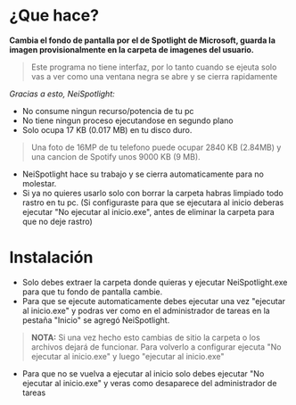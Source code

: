 # ¿Que hace?
**Cambia el fondo de pantalla por el de Spotlight de Microsoft, guarda la imagen provisionalmente en la carpeta de imagenes del usuario.**

> Este programa no tiene interfaz, por lo tanto cuando se ejeuta solo vas a ver como una ventana negra se abre y se cierra rapidamente




*Gracias a esto, NeiSpotlight:*

- No consume ningun recurso/potencia de tu pc
- No tiene ningun proceso ejecutandose en segundo plano
- Solo ocupa 17 KB (0.017 MB) en tu disco duro.
> Una foto de 16MP de tu telefono puede ocupar 2840 KB (2.84MB) y una cancion de Spotify unos 9000 KB (9 MB).
- NeiSpotlight hace su trabajo y se cierra automaticamente para no molestar.
- Si ya no quieres usarlo solo con borrar la carpeta habras limpiado todo rastro en tu pc. (Si configuraste para que se ejecutara al inicio deberas ejecutar "No ejecutar al inicio.exe", antes de eliminar la carpeta para que no deje rastro)




# Instalación

- Solo debes extraer la carpeta donde quieras y ejecutar NeiSpotlight.exe para que tu fondo de pantalla cambie.
- Para que se ejecute automaticamente debes ejecutar una vez "ejecutar al inicio.exe" y podras ver como en el administrador de tareas en la pestaña "Inicio" se agregó NeiSpotlight.
 > **NOTA:** Si una vez hecho esto cambias de sitio la carpeta o los archivos dejará de funcionar. 
  Para volverlo a configurar ejecuta "No ejecutar al inicio.exe" y luego "ejecutar al inicio.exe"
  
- Para que no se vuelva a ejecutar al inicio solo debes ejecutar "No ejecutar al inicio.exe" y veras como desaparece del administrador de tareas
